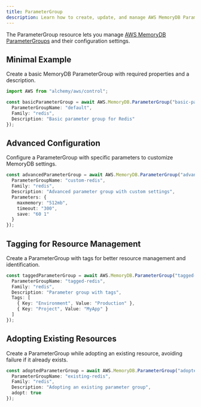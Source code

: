 ```yaml
---
title: ParameterGroup
description: Learn how to create, update, and manage AWS MemoryDB ParameterGroups using Alchemy Cloud Control.
---
```



The ParameterGroup resource lets you manage [AWS MemoryDB ParameterGroups](https://docs.aws.amazon.com/memorydb/latest/userguide/) and their configuration settings.

## Minimal Example

Create a basic MemoryDB ParameterGroup with required properties and a description.

```ts
import AWS from "alchemy/aws/control";

const basicParameterGroup = await AWS.MemoryDB.ParameterGroup("basic-parameter-group", {
  ParameterGroupName: "default",
  Family: "redis",
  Description: "Basic parameter group for Redis"
});
```

## Advanced Configuration

Configure a ParameterGroup with specific parameters to customize MemoryDB settings.

```ts
const advancedParameterGroup = await AWS.MemoryDB.ParameterGroup("advanced-parameter-group", {
  ParameterGroupName: "custom-redis",
  Family: "redis",
  Description: "Advanced parameter group with custom settings",
  Parameters: {
    maxmemory: "512mb",
    timeout: "300",
    save: "60 1"
  }
});
```

## Tagging for Resource Management

Create a ParameterGroup with tags for better resource management and identification.

```ts
const taggedParameterGroup = await AWS.MemoryDB.ParameterGroup("tagged-parameter-group", {
  ParameterGroupName: "tagged-redis",
  Family: "redis",
  Description: "Parameter group with tags",
  Tags: [
    { Key: "Environment", Value: "Production" },
    { Key: "Project", Value: "MyApp" }
  ]
});
```

## Adopting Existing Resources

Create a ParameterGroup while adopting an existing resource, avoiding failure if it already exists.

```ts
const adoptedParameterGroup = await AWS.MemoryDB.ParameterGroup("adopted-parameter-group", {
  ParameterGroupName: "existing-redis",
  Family: "redis",
  Description: "Adopting an existing parameter group",
  adopt: true
});
```
